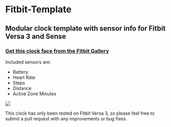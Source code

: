# Fitbit-Template
## Modular clock template with sensor info for Fitbit Versa 3 and Sense
### [Get this clock face from the Fitbit Gallery](https://gallery.fitbit.com/developer/78f1fb22-137c-4f12-adff-762ab1297e1f)
Included sensors are: 
+ Battery
+ Heart Rate
+ Steps
+ Distance
+ Active Zone Minutes

<img src="Screenshot1.png" />

This clock has only been tested on Fitbit Versa 3, so please feel free to submit a pull request with any improvements or bug fixes.
